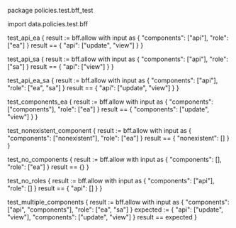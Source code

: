package policies.test.bff_test

import data.policies.test.bff

test_api_ea {
  result := bff.allow with input as { "components": ["api"], "role": ["ea"] }
  result == { "api": ["update", "view"] }
}

test_api_sa {
  result := bff.allow with input as { "components": ["api"], "role": ["sa"] }
  result == { "api": ["view"] }
}

test_api_ea_sa {
  result := bff.allow with input as { "components": ["api"], "role": ["ea", "sa"] }
  result == { "api": ["update", "view"] }
}

test_components_ea {
  result := bff.allow with input as { "components": ["components"], "role": ["ea"] }
  result == { "components": ["update", "view"] }
}

test_nonexistent_component {
  result := bff.allow with input as { "components": ["nonexistent"], "role": ["ea"] }
  result == { "nonexistent": [] }
}

test_no_components {
  result := bff.allow with input as { "components": [], "role": ["ea"] }
  result == {}
}

test_no_roles {
  result := bff.allow with input as { "components": ["api"], "role": [] }
  result == { "api": [] }
}

test_multiple_components {
  result := bff.allow with input as { "components": ["api", "components"], "role": ["ea", "sa"] }
  expected := {
    "api": ["update", "view"],
    "components": ["update", "view"]
  }
  result == expected
}